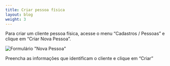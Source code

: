 ```yaml
---
title: Criar pessoa física
layout: blog
weight: 3
---
```

Para criar um cliente pessoa física, acesse o menu “Cadastros / Pessoas” e clique em “Criar Nova Pessoa”.

![Formulário "Nova Pessoa"](/images/uploads/criar-pessoa-física-1.png "Criar pessoa física - 1")

Preencha as informações que identificam o cliente e clique em “Criar”